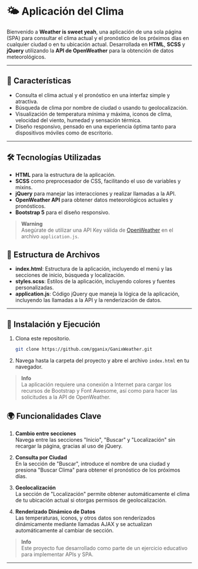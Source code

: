 # 🌤 Aplicación del Clima

Bienvenido a **Weather is sweet yeah**, una aplicación de una sola página (SPA) para consultar el clima actual y el pronóstico de los próximos días en cualquier ciudad o en tu ubicación actual. Desarrollada en **HTML**, **SCSS** y **jQuery** utilizando la **API de OpenWeather** para la obtención de datos meteorológicos.

---

## 🌟 Características

- Consulta el clima actual y el pronóstico en una interfaz simple y atractiva.
- Búsqueda de clima por nombre de ciudad o usando tu geolocalización.
- Visualización de temperatura mínima y máxima, iconos de clima, velocidad del viento, humedad y sensación térmica.
- Diseño responsivo, pensado en una experiencia óptima tanto para dispositivos móviles como de escritorio.

---

## 🛠️ Tecnologías Utilizadas

- **HTML** para la estructura de la aplicación.
- **SCSS** como preprocesador de CSS, facilitando el uso de variables y mixins.
- **jQuery** para manejar las interacciones y realizar llamadas a la API.
- **OpenWeather API** para obtener datos meteorológicos actuales y pronósticos.
- **Bootstrap 5** para el diseño responsivo.

> **Warning**  
> Asegúrate de utilizar una API Key válida de [OpenWeather](https://openweathermap.org/api) en el archivo `application.js`.

## 📁 Estructura de Archivos

- **index.html**: Estructura de la aplicación, incluyendo el menú y las secciones de inicio, búsqueda y localización.
- **styles.scss**: Estilos de la aplicación, incluyendo colores y fuentes personalizadas.
- **application.js**: Código jQuery que maneja la lógica de la aplicación, incluyendo las llamadas a la API y la renderización de datos.

---

## 🚀 Instalación y Ejecución

1. Clona este repositorio.
   ```bash
   git clone https://github.com/gganix/GanixWeather.git

2. Navega hasta la carpeta del proyecto y abre el archivo `index.html` en tu navegador.

> **Info**  
> La aplicación requiere una conexión a Internet para cargar los recursos de Bootstrap y Font Awesome, así como para hacer las solicitudes a la API de OpenWeather.

## 🌍 Funcionalidades Clave

1. **Cambio entre secciones**  
   Navega entre las secciones "Inicio", "Buscar" y "Localización" sin recargar la página, gracias al uso de jQuery.

2. **Consulta por Ciudad**  
   En la sección de "Buscar", introduce el nombre de una ciudad y presiona "Buscar Clima" para obtener el pronóstico de los próximos días.

3. **Geolocalización**  
   La sección de "Localización" permite obtener automáticamente el clima de tu ubicación actual si otorgas permisos de geolocalización.

4. **Renderizado Dinámico de Datos**  
   Las temperaturas, iconos, y otros datos son renderizados dinámicamente mediante llamadas AJAX y se actualizan automáticamente al cambiar de sección.

> **Info**  
> Este proyecto fue desarrollado como parte de un ejercicio educativo para implementar APIs y SPA.

---

